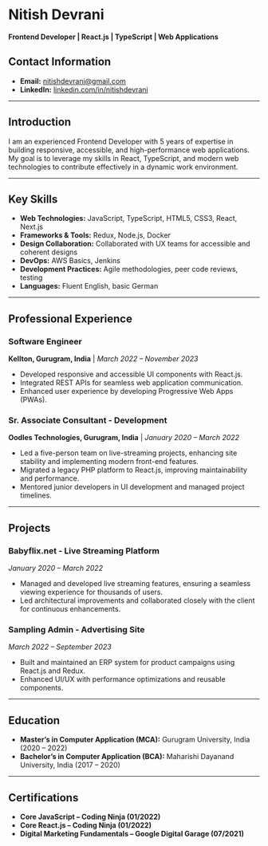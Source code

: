 # Nitish Devrani

**Frontend Developer | React.js | TypeScript | Web Applications**

## Contact Information
- **Email:** [nitishdevrani@gmail.com](mailto:nitishdevrani@gmail.com)
- **LinkedIn:** [linkedin.com/in/nitishdevrani](https://linkedin.com/in/nitishdevrani)

---

## Introduction
I am an experienced Frontend Developer with 5 years of expertise in building responsive, accessible, and high-performance web applications. My goal is to leverage my skills in React, TypeScript, and modern web technologies to contribute effectively in a dynamic work environment.

---

## Key Skills
- **Web Technologies:** JavaScript, TypeScript, HTML5, CSS3, React, Next.js
- **Frameworks & Tools:** Redux, Node.js, Docker
- **Design Collaboration:** Collaborated with UX teams for accessible and coherent designs
- **DevOps:** AWS Basics, Jenkins
- **Development Practices:** Agile methodologies, peer code reviews, testing
- **Languages:** Fluent English, basic German

---

## Professional Experience


### **Software Engineer**  
**Kellton, Gurugram, India** | *March 2022 – November 2023*  
- Developed responsive and accessible UI components with React.js.  
- Integrated REST APIs for seamless web application communication.  
- Enhanced user experience by developing Progressive Web Apps (PWAs).

### **Sr. Associate Consultant - Development**  
**Oodles Technologies, Gurugram, India** | *January 2020 – March 2022*  
- Led a five-person team on live-streaming projects, enhancing site stability and implementing modern front-end features.  
- Migrated a legacy PHP platform to React.js, improving maintainability and performance.  
- Mentored junior developers in UI development and managed project timelines.

---

## Projects

### **Babyflix.net - Live Streaming Platform**  
*January 2020 – March 2022*  
- Managed and developed live streaming features, ensuring a seamless viewing experience for thousands of users.  
- Led architectural improvements and collaborated closely with the client for continuous enhancements.

### **Sampling Admin - Advertising Site**  
*March 2022 – September 2023*  
- Built and maintained an ERP system for product campaigns using React.js and Redux.  
- Enhanced UI/UX with performance optimizations and reusable components.

---

## Education
- **Master’s in Computer Application (MCA):** Gurugram University, India (2020 – 2022)  
- **Bachelor’s in Computer Application (BCA):** Maharishi Dayanand University, India (2017 – 2020)

---

## Certifications
- **Core JavaScript – Coding Ninja (01/2022)**  
- **Core React.js – Coding Ninja (01/2022)**  
- **Digital Marketing Fundamentals – Google Digital Garage (07/2021)**
